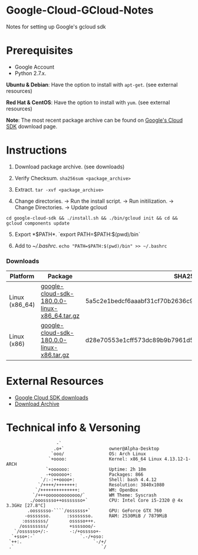 # Google-Cloud-GCloud-Notes
Notes for setting up Google's gcloud sdk


# Prerequisites

- Google Account
- Python 2.7.x.

__Ubuntu & Debian__: Have the option to install with `apt-get`. (see external resources)

__Red Hat & CentOS__: Have the option to install with `yum`. (see external resources)

__Note__: The most recent package archive can be found on [Google's Cloud SDK](https://cloud.google.com/sdk/downloads#versioned) download page. 


# Instructions

1) Download package archive. (see downloads)

2) Verify Checksum. `sha256sum <package_archive>`

3) Extract. `tar -xvf <package_archive>`

4) Change directories. -> Run the install script. -> Run initilization. -> Change Directories. -> Update gcloud

`cd google-cloud-sdk && ./install.sh && ./bin/gcloud init && cd && gcloud components update`

5) Export *$PATH*. `export PATH=$PATH:$(pwd)/bin`

6) Add to *~/.bashrc*. `echo "PATH=$PATH:$(pwd)/bin" >> ~/.bashrc`


### Downloads

| Platform | Package | SHA256 Checksum |
| --- | --- | --- |
| Linux (x86_64) | [google-cloud-sdk-180.0.0-linux-x86_64.tar.gz](https://dl.google.com/dl/cloudsdk/channels/rapid/downloads/google-cloud-sdk-180.0.0-linux-x86_64.tar.gz) | 5a5c2e1bedcf6aaabf31cf70b2636c99c1f022c68f14702b832129f686bbdd8b | 
| Linux (x86) | [google-cloud-sdk-180.0.0-linux-x86.tar.gz](https://dl.google.com/dl/cloudsdk/channels/rapid/downloads/google-cloud-sdk-180.0.0-linux-x86.tar.gz) | d28e70553e1cff573dc89b9b7961d58d9205c58cb847dd0417c8f3990a49427a | 

# External Resources

- [Google Cloud SDK downloads](https://cloud.google.com/sdk/downloads)
- [Download Archive](https://storage.cloud.google.com/cloud-sdk-release)


# Technical info & Versoning
````
                   -`                 
                  .o+`                 owner@Alpha-Desktop
                 `ooo/                 OS: Arch Linux 
                `+oooo:                Kernel: x86_64 Linux 4.13.12-1-ARCH
               `+oooooo:               Uptime: 2h 10m
               -+oooooo+:              Packages: 866
             `/:-:++oooo+:             Shell: bash 4.4.12
            `/++++/+++++++:            Resolution: 3840x1080
           `/++++++++++++++:           WM: OpenBox
          `/+++ooooooooooooo/`         WM Theme: Syscrash
         ./ooosssso++osssssso+`        CPU: Intel Core i5-2320 @ 4x 3.3GHz [27.8°C]
        .oossssso-````/ossssss+`       GPU: GeForce GTX 760
       -osssssso.      :ssssssso.      RAM: 2530MiB / 7879MiB
      :osssssss/        osssso+++.    
     /ossssssss/        +ssssooo/-    
   `/ossssso+/:-        -:/+osssso+-  
  `+sso+:-`                 `.-/+oso: 
 `++:.                           `-/+/
 .`                                 `/
 ````
 

